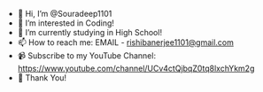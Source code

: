 - 👋 Hi, I’m @Souradeep1101
- 👀 I’m interested in Coding!
- 🌱 I’m currently studying in High School!
- 📫 How to reach me: EMAIL - rishibanerjee1101@gmail.com
- 📹 Subscribe to my YouTube Channel: https://www.youtube.com/channel/UCv4ctQjbqZ0tq8lxchYkm2g
- 🙏 Thank You!
<!---
Souradeep1101/Souradeep1101 is a ✨ special ✨ repository because its `README.md` (this file) appears on your GitHub profile.
You can click the Preview link to take a look at your changes.
--->

